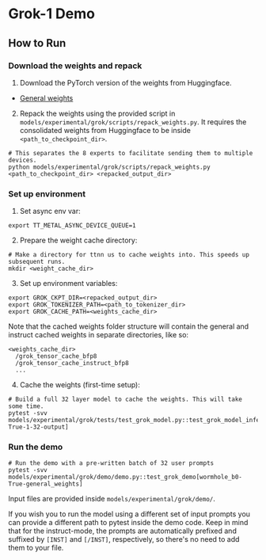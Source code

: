 # Grok-1 Demo

## How to Run

### Download the weights and repack

1. Download the PyTorch version of the weights from Huggingface.
- [General weights](https://huggingface.co/hpcai-tech/grok-1)

2. Repack the weights using the provided script in `models/experimental/grok/scripts/repack_weights.py`. It requires the consolidated weights from Huggingface to be inside `<path_to_checkpoint_dir>`.

```
# This separates the 8 experts to facilitate sending them to multiple devices.
python models/experimental/grok/scripts/repack_weights.py <path_to_checkpoint_dir> <repacked_output_dir>
```

### Set up environment
1. Set async env var:
```
export TT_METAL_ASYNC_DEVICE_QUEUE=1
```

2. Prepare the weight cache directory:

```
# Make a directory for ttnn us to cache weights into. This speeds up subsequent runs.
mkdir <weight_cache_dir>
```

3. Set up environment variables:
```
export GROK_CKPT_DIR=<repacked_output_dir>
export GROK_TOKENIZER_PATH=<path_to_tokenizer_dir>
export GROK_CACHE_PATH=<weights_cache_dir>
```

Note that the cached weights folder structure will contain the general and instruct cached weights in separate directories, like so:

```
<weights_cache_dir>
  /grok_tensor_cache_bfp8
  /grok_tensor_cache_instruct_bfp8
  ...
```

4. Cache the weights (first-time setup):
```
# Build a full 32 layer model to cache the weights. This will take some time.
pytest -svv models/experimental/grok/tests/test_grok_model.py::test_grok_model_inference[wormhole_b0-True-1-32-output]
```

### Run the demo
```
# Run the demo with a pre-written batch of 32 user prompts
pytest -svv models/experimental/grok/demo/demo.py::test_grok_demo[wormhole_b0-True-general_weights]
```

Input files are provided inside `models/experimental/grok/demo/`.

If you wish you to run the model using a different set of input prompts you can provide a different path to pytest inside the demo code. Keep in mind that for the instruct-mode, the prompts are automatically prefixed and suffixed by `[INST]` and `[/INST]`, respectively, so there's no need to add them to your file.
